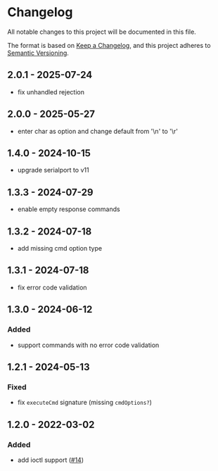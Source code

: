 # Changelog

All notable changes to this project will be documented in this file.

The format is based on [Keep a Changelog](https://keepachangelog.com/en/1.0.0/),
and this project adheres to [Semantic Versioning](https://semver.org/spec/v2.0.0.html).

## 2.0.1 - 2025-07-24

- fix unhandled rejection

## 2.0.0 - 2025-05-27

- enter char as option and change default from '\n' to '\r'

## 1.4.0 - 2024-10-15

- upgrade serialport to v11

## 1.3.3 - 2024-07-29

- enable empty response commands

## 1.3.2 - 2024-07-18

- add missing cmd option type

## 1.3.1 - 2024-07-18

- fix error code validation

## 1.3.0 - 2024-06-12

### Added

- support commands with no error code validation

## 1.2.1 - 2024-05-13

### Fixed

- fix `executeCmd` signature (missing `cmdOptions?`)

## 1.2.0 - 2022-03-02

### Added

- add ioctl support ([#14](https://github.com/eove/serial-console-com/issues/14))
